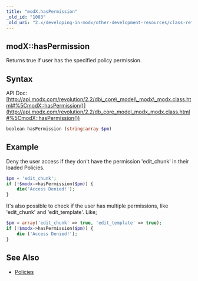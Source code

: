 ```yaml
---
title: "modX.hasPermission"
_old_id: "1083"
_old_uri: "2.x/developing-in-modx/other-development-resources/class-reference/modx/modx.haspermission"
---
```


## modX::hasPermission

 Returns true if user has the specified policy permission.

## Syntax

 API Doc: [http://api.modx.com/revolution/2.2/db\_core\_model\_modx\_modx.class.html#%5CmodX::hasPermission()](http://api.modx.com/revolution/2.2/db_core_model_modx_modx.class.html#%5CmodX::hasPermission())

``` php
boolean hasPermission (string|array $pm)
```

## Example

 Deny the user access if they don't have the permission 'edit\_chunk' in their loaded Policies.

``` php
$pm = 'edit_chunk';
if (!$modx->hasPermission($pm)) {
    die('Access Denied!');
}
```

 It's also possible to check if the user has multiple permissions, like 'edit\_chunk' and 'edit\_template'. Like;

``` php
$pm = array('edit_chunk' => true, 'edit_template' => true);
if (!$modx->hasPermission($pm)) {
    die ('Access Denied!');
}
```

## See Also

- [Policies](building-sites/client-proofing/security/policies "Policies")
